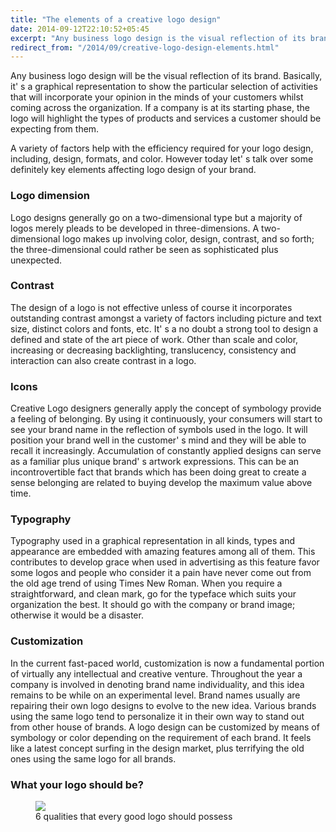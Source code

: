 ```yaml
---
title: "The elements of a creative logo design"
date: 2014-09-12T22:10:52+05:45
excerpt: "Any business logo design is the visual reflection of its brand."
redirect_from: "/2014/09/creative-logo-design-elements.html"
---
```


Any business logo design will be the visual reflection of its brand. Basically, it' s a graphical representation to show the particular selection of activities that will incorporate your opinion in the minds of your customers whilst coming across the organization. If a company is at its starting phase, the logo will highlight the types of products and services a customer should be expecting from them.

A variety of factors help with the efficiency required for your logo design, including, design, formats, and color. However today let' s talk over some definitely key elements affecting logo design of your brand.

### Logo dimension

Logo designs generally go on a two-dimensional type but a majority of logos merely pleads to be developed in three-dimensions. A two-dimensional logo makes up involving color, design, contrast, and so forth; the three-dimensional could rather be seen as sophisticated plus unexpected.

### Contrast

The design of a logo is not effective unless of course it incorporates outstanding contrast amongst a variety of factors including picture and text size, distinct colors and fonts, etc. It' s a no doubt a strong tool to design a defined and state of the art piece of work. Other than scale and color, increasing or decreasing backlighting, translucency, consistency and interaction can also create contrast in a logo.

### Icons

Creative Logo designers generally apply the concept of symbology provide a feeling of belonging. By using it continuously, your consumers will start to see your brand name in the reflection of symbols used in the logo. It will position your brand well in the customer' s mind and they will be able to recall it increasingly.  Accumulation of constantly applied designs can serve as a familiar plus unique brand' s artwork expressions. This can be an incontrovertible fact that brands which has been doing great to create a sense belonging are related to buying develop the maximum value above time.

### Typography

Typography used in a graphical representation in all kinds, types and appearance are embedded with amazing features among all of them. This contributes to develop grace when used in advertising as this feature favor some logos and people who consider it a pain have never come out from the old age trend of using Times New Roman. When you require a straightforward, and clean mark, go for the typeface which suits your organization the best. It should go with the company or brand image; otherwise it would be a disaster.

### Customization

In the current fast-paced world, customization is now a fundamental portion of virtually any intellectual and creative venture. Throughout the year a company is involved in denoting brand name individuality, and this idea remains to be while on an experimental level. Brand names usually are repairing their own logo designs to evolve to the new idea. Various brands using the same logo tend to personalize it in their own way to stand out from other house of brands. A logo design can be customized by means of symbology or color depending on the requirement of each brand. It feels like a latest concept surfing in the design market, plus terrifying the old ones using the same logo for all brands.

### What your logo should be?

<figure>
  <img class="text-center" src="http://1.bp.blogspot.com/-AxZrHF4G07Q/VBMTuhcmzWI/AAAAAAAAGKM/6bUJue1ehXE/s1600/logo-design-tips-for-dummies-what-your-logo-should-be.gif">
  
  <figcaption>6 qualities that every good logo should possess</figcaption>
<figure>
